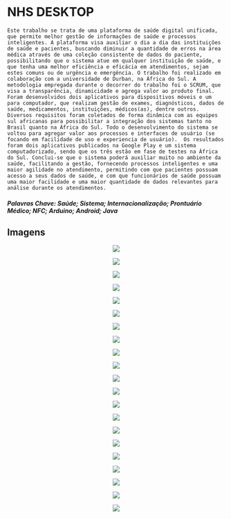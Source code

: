 # NHS DESKTOP

```
Este trabalho se trata de uma plataforma de saúde digital unificada, que permite melhor gestão de informações de saúde e processos inteligentes. A plataforma visa auxiliar o dia a dia das instituições de saúde e pacientes, buscando diminuir a quantidade de erros na área médica através de uma coleção consistente de dados do paciente, possibilitando que o sistema atue em qualquer instituição de saúde, e que tenha uma melhor eficiência e eficácia em atendimentos, sejam estes comuns ou de urgência e emergência. O trabalho foi realizado em colaboração com a universidade de Durban, na África do Sul. A metodologia empregada durante o decorrer do trabalho foi o SCRUM, que visa a transparência, dinamicidade e agrega valor ao produto final. 
Foram desenvolvidos dois aplicativos para dispositivos móveis e um para computador, que realizam gestão de exames, diagnósticos, dados de saúde, medicamentos, instituições, médicos(as), dentre outros. Diversos requisitos foram coletados de forma dinâmica com as equipes sul africanas para possibilitar a integração dos sistemas tanto no Brasil quanto na África do Sul. Todo o desenvolvimento do sistema se voltou para agregar valor aos processos e interfaces de usuário (se focando em facilidade de uso e experiencia de usuário).  Os resultados foram dois aplicativos publicados na Google Play e um sistema computadorizado, sendo que os três estão em fase de testes na África do Sul. Conclui-se que o sistema poderá auxiliar muito no ambiente da saúde, facilitando a gestão, fornecendo processos inteligentes e uma maior agilidade no atendimento, permitindo com que pacientes possuam acesso a seus dados de saúde, e com que funcionários de saúde possuam uma maior facilidade e uma maior quantidade de dados relevantes para análise durante os atendimentos.
```


##### Palavras Chave: Saúde; Sistema; Internacionalização; Prontuário Médico; NFC; Arduino; Android; Java


## Imagens
<p align="center"><img src='https://github.com/Ramonrune/nhs_desktop/blob/master/01.png'></p>
<p align="center"><img src='https://github.com/Ramonrune/nhs_desktop/blob/master/02.png'></p>
<p align="center"><img src='https://github.com/Ramonrune/nhs_desktop/blob/master/03.png'></p>
<p align="center"><img src='https://github.com/Ramonrune/nhs_desktop/blob/master/04.png'></p>
<p align="center"><img src='https://github.com/Ramonrune/nhs_desktop/blob/master/05.png'></p>
<p align="center"><img src='https://github.com/Ramonrune/nhs_desktop/blob/master/06.png'></p>
<p align="center"><img src='https://github.com/Ramonrune/nhs_desktop/blob/master/07.png'></p>
<p align="center"><img src='https://github.com/Ramonrune/nhs_desktop/blob/master/08.png'></p>
<p align="center"><img src='https://github.com/Ramonrune/nhs_desktop/blob/master/09.png'></p>
<p align="center"><img src='https://github.com/Ramonrune/nhs_desktop/blob/master/10.png'></p>
<p align="center"><img src='https://github.com/Ramonrune/nhs_desktop/blob/master/11.png'></p>
<p align="center"><img src='https://github.com/Ramonrune/nhs_desktop/blob/master/12.png'></p>
<p align="center"><img src='https://github.com/Ramonrune/nhs_desktop/blob/master/13.png'></p>
<p align="center"><img src='https://github.com/Ramonrune/nhs_desktop/blob/master/14.png'></p>
<p align="center"><img src='https://github.com/Ramonrune/nhs_desktop/blob/master/15.png'></p>
<p align="center"><img src='https://github.com/Ramonrune/nhs_desktop/blob/master/16.png'></p>
<p align="center"><img src='https://github.com/Ramonrune/nhs_desktop/blob/master/17.png'></p>
<p align="center"><img src='https://github.com/Ramonrune/nhs_desktop/blob/master/18.png'></p>
<p align="center"><img src='https://github.com/Ramonrune/nhs_desktop/blob/master/19.png'></p>
<p align="center"><img src='https://github.com/Ramonrune/nhs_desktop/blob/master/20.jpg'></p>
<p align="center"><img src='https://github.com/Ramonrune/nhs_desktop/blob/master/21.jpg'></p>
